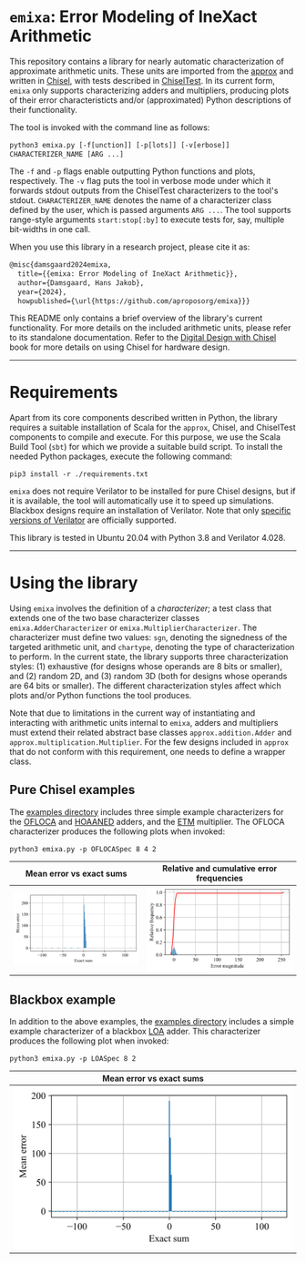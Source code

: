 # `emixa`: Error Modeling of IneXact Arithmetic

This repository contains a library for nearly automatic characterization of approximate arithmetic units. These units are imported from the [approx](https://github.com/aproposorg/approx) and written in [Chisel](https://github.com/chipsalliance/chisel3), with tests described in [ChiselTest](https://github.com/ucb-bar/chiseltest). In its current form, `emixa` only supports characterizing adders and multipliers, producing plots of their error characteristicts and/or (approximated) Python descriptions of their functionality.

The tool is invoked with the command line as follows:

```shell
python3 emixa.py [-f[unction]] [-p[lots]] [-v[erbose]] CHARACTERIZER_NAME [ARG ...]
```

The `-f` and `-p` flags enable outputting Python functions and plots, respectively. The `-v` flag puts the tool in verbose mode under which it forwards stdout outputs from the ChiselTest characterizers to the tool's stdout. `CHARACTERIZER_NAME` denotes the name of a characterizer class defined by the user, which is passed arguments `ARG ...`. The tool supports range-style arguments `start:stop[:by]` to execute tests for, say, multiple bit-widths in one call.

When you use this library in a research project, please cite it as:

```
@misc{damsgaard2024emixa,
  title={{emixa: Error Modeling of IneXact Arithmetic}},
  author={Damsgaard, Hans Jakob},
  year={2024},
  howpublished={\url{https://github.com/aproposorg/emixa}}}
```

This README only contains a brief overview of the library's current functionality. For more details on the included arithmetic units, please refer to its standalone documentation. Refer to the [Digital Design with Chisel](https://github.com/schoeberl/chisel-book/) book for more details on using Chisel for hardware design.

***
# Requirements

Apart from its core components described written in Python, the library requires a suitable installation of Scala for the `approx`, Chisel, and ChiselTest components to compile and execute. For this purpose, we use the Scala Build Tool (`sbt`) for which we provide a suitable build script. To install the needed Python packages, execute the following command:

```shell
pip3 install -r ./requirements.txt
```

`emixa` does not require Verilator to be installed for pure Chisel designs, but if it is available, the tool will automatically use it to speed up simulations. Blackbox designs require an installation of Verilator. Note that only [specific versions of Verilator](https://github.com/ucb-bar/chiseltest#verilator-versions) are officially supported.

This library is tested in Ubuntu 20.04 with Python 3.8 and Verilator 4.028.

***
# Using the library

Using `emixa` involves the definition of a _characterizer_; a test class that extends one of the two base characterizer classes `emixa.AdderCharacterizer` or `emixa.MultiplierCharacterizer`. The characterizer must define two values: `sgn`, denoting the signedness of the targeted arithmetic unit, and `chartype`, denoting the type of characterization to perform. In the current state, the library supports three characterization styles: (1) exhaustive (for designs whose operands are 8 bits or smaller), and (2) random 2D, and (3) random 3D (both for designs whose operands are 64 bits or smaller). The different characterization styles affect which plots and/or Python functions the tool produces.

Note that due to limitations in the current way of instantiating and interacting with arithmetic units internal to `emixa`, adders and multipliers must extend their related abstract base classes `approx.addition.Adder` and `approx.multiplication.Multiplier`. For the few designs included in `approx` that do not conform with this requirement, one needs to define a wrapper class.

## Pure Chisel examples

The [examples directory](./src/test/scala/emixa/examples/) includes three simple example characterizers for the [OFLOCA](./approx/src/main/scala/approx/addition/OFLOCA.scala) and [HOAANED](./approx/src/main/scala/approx/addition/HOAANED.scala) adders, and the [ETM](./approx/src/main/scala/approx/multiplication/ETM.scala) multiplier. The OFLOCA characterizer produces the following plots when invoked:

```shell
python3 emixa.py -p OFLOCASpec 8 4 2
```

Mean error vs exact sums      | Relative and cumulative error frequencies
:----------------------------:|:-----------------------------------------:
![](./binary/mepr_ofloca.png) | ![](./binary/hist_ofloca.png)

## Blackbox example

In addition to the above examples, the [examples directory](./src/test/scala/emixa/examples/) includes a simple example characterizer of a blackbox [LOA](./approx/src/main/scala/approx/addition/LOA.scala) adder. This characterizer produces the following plot when invoked:

```shell
python3 emixa.py -p LOASpec 8 2
```

Mean error vs exact sums   |
:-------------------------:|
![](./binary/mepr_loa.png) |
